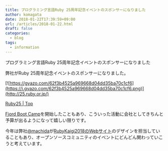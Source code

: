 ```yaml
---
title: プログラミング言語Ruby 25周年記念イベントのスポンサーになりました
author: komagata
date: 2018-01-22T17:39:59+09:00
url: /articles/2018-01-22.html
draft: false
categories:
  - blog
tags:
  - information
---
```

プログラミング言語Ruby 25周年記念イベントのスポンサーになりました

弊社がRuby 25周年記念イベントのスポンサーになりました。

[![https://gyazo.com/62f3b4525a969668d04dd35ba70c1cf6](https://i.gyazo.com/62f3b4525a969668d04dd35ba70c1cf6.png)](http://25.ruby.or.jp/)

[Ruby25 \| Top](http://25.ruby.or.jp/)

[Fjord Boot Camp](https://bootcamp.fjord.jp)を開始したこともあり、こういった活動に会社としてきちんと予算が出るようになって嬉しい限りです。

今年は弊社[@machida](https://twitter.com/machida)が[RubyKaigi2018のWebサイト](http://rubykaigi.org/2018)のデザインを担当していることもあり、オープンソースコミュニティのイベントにどんどん関わっていこうと考えています。
